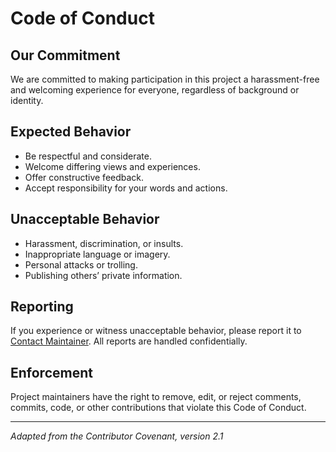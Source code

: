 # Code of Conduct

## Our Commitment

We are committed to making participation in this project a harassment-free and welcoming experience for everyone, regardless of background or identity.

## Expected Behavior

- Be respectful and considerate.
- Welcome differing views and experiences.
- Offer constructive feedback.
- Accept responsibility for your words and actions.

## Unacceptable Behavior

- Harassment, discrimination, or insults.
- Inappropriate language or imagery.
- Personal attacks or trolling.
- Publishing others’ private information.

## Reporting

If you experience or witness unacceptable behavior, please report it to [Contact Maintainer](mailto:contact51xneeraj@example.com). All reports are handled confidentially.

## Enforcement

Project maintainers have the right to remove, edit, or reject comments, commits, code, or other contributions that violate this Code of Conduct.

---

_Adapted from the Contributor Covenant, version 2.1_

